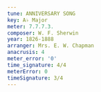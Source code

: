 ```yaml
---
tune: ANNIVERSARY SONG
key: A♭ Major
meter: 7.7.7.3.
composer: W. F. Sherwin
year: 1826-1888
arranger: Mrs. E. W. Chapman
anacrusis: 4
meter_error: '0'
time_signature: 4/4
meterError: 0
timeSignature: 3/4
---
```

